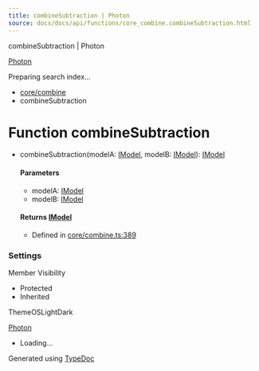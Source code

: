 ```yaml
---
title: combineSubtraction | Photon
source: docs/docs/api/functions/core_combine.combineSubtraction.html
---
```


combineSubtraction | Photon

[Photon](../index.html)




Preparing search index...

* [core/combine](../modules/core_combine.html)
* combineSubtraction

# Function combineSubtraction

* combineSubtraction(modelA: [IModel](../interfaces/core_schema.IModel.html), modelB: [IModel](../interfaces/core_schema.IModel.html)): [IModel](../interfaces/core_schema.IModel.html)

  #### Parameters

  + modelA: [IModel](../interfaces/core_schema.IModel.html)
  + modelB: [IModel](../interfaces/core_schema.IModel.html)

  #### Returns [IModel](../interfaces/core_schema.IModel.html)

  + Defined in [core/combine.ts:389](https://github.com/mwhite454/photon/blob/main/packages/photon/src/core/combine.ts#L389)

### Settings

Member Visibility

* Protected
* Inherited

ThemeOSLightDark

[Photon](../index.html)

* Loading...

Generated using [TypeDoc](https://typedoc.org/)
